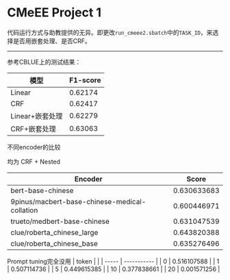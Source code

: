 # CMeEE Project 1


代码运行方式与助教提供的无异。即更改`run_cmeee2.sbatch`中的`TASK_ID`，来选择是否用嵌套处理、是否CRF。

---

参考CBLUE上的测试结果：

| 模型            | F1-score |
| --------------- | -------- |
| Linear          | 0.62174  |
| CRF             | 0.62417  |
| Linear+嵌套处理 | 0.62279  |
| CRF+嵌套处理    | 0.63063  |

不同encoder的比较

均为 CRF + Nested

| Encoder                                       | Score       |
| --------------------------------------------- | ----------- |
| bert-base-chinese                             | 0.630633683 |
| 9pinus/macbert-base-chinese-medical-collation | 0.600446971 |
| trueto/medbert-base-chinese                   | 0.631047539 |
| clue/roberta_chinese_large                    | 0.643820388 |
| clue/roberta_chinese_base                     | 0.635276496 |




Prompt tuning完全没用
| token |             |
| ----- | ----------- |
| 0     | 0.516107588 |
| 1     | 0.507114736 |
| 5     | 0.449615385 |
| 10    | 0.377838661 |
| 20    | 0.001571256 |
